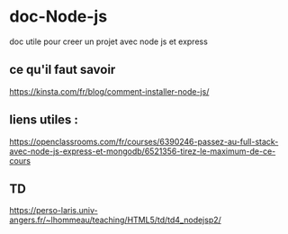 # doc-Node-js
doc utile pour creer un projet avec node js et express
## ce qu'il faut savoir
https://kinsta.com/fr/blog/comment-installer-node-js/

## liens utiles :
https://openclassrooms.com/fr/courses/6390246-passez-au-full-stack-avec-node-js-express-et-mongodb/6521356-tirez-le-maximum-de-ce-cours

## TD
https://perso-laris.univ-angers.fr/~lhommeau/teaching/HTML5/td/td4_nodejsp2/
